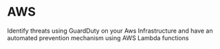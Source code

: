 # AWS
Identify threats using GuardDuty on your Aws Infrastructure and have an automated prevention mechanism using AWS Lambda functions
